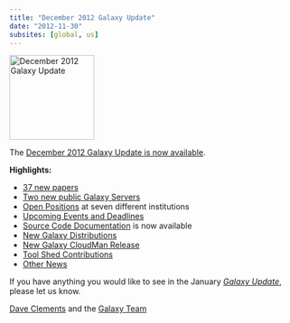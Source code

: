 ```yaml
---
title: "December 2012 Galaxy Update"
date: "2012-11-30"
subsites: [global, us]
---
```

<div class='right'><a href='/galaxy-updates/2012-12/'><img src="/images/logos/GalaxyUpdate200.png" alt="December 2012 Galaxy Update" width=150 /></a></div>

The [December 2012 Galaxy Update is now available](/galaxy-updates/2012-12/).

**Highlights:**

* [37 new papers](/galaxy-updates/2012-12/#new-papers)
* [Two new public Galaxy Servers](/galaxy-updates/2012-12/#new-public-galaxy-servers)
* [Open Positions](/galaxy-updates/2012-12/#whos-hiring) at seven different institutions
* [Upcoming Events and Deadlines](/galaxy-updates/2012-12/#upcoming-events-and-deadlines)
* [Source Code Documentation](/galaxy-updates/2012-12/#source-code-documentation) is now available
* [New Galaxy Distributions](/galaxy-updates/2012-12/#new-galaxy-distributions)
* [New Galaxy CloudMan Release](/galaxy-updates/2012-12/#new-galaxy-cloudman-release)
* [Tool Shed Contributions](/galaxy-updates/2012-12/#toolshed-contributions)
* [Other News](/galaxy-updates/2012-12/#other-news)

If you have anything you would like to see in the January *[Galaxy Update](/galaxy-updates/)*, please let us know.

[Dave Clements](/people/dave-clements/) and the [Galaxy Team](/galaxy-team/)
